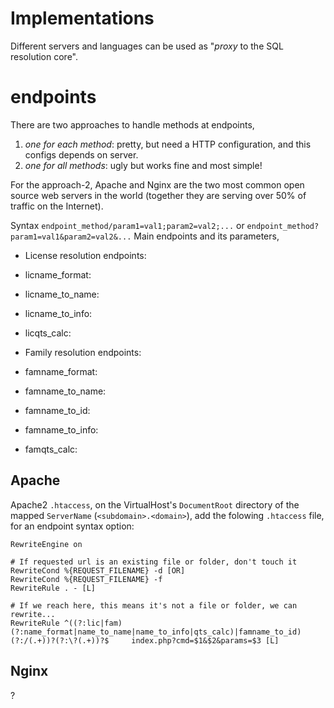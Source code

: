 # Implementations
Different servers and languages can be used as "*proxy* to the SQL resolution core". 

# endpoints
There are two approaches to handle methods at endpoints,

  1. *one for each method*: pretty, but need a HTTP configuration, and this configs depends on server.
  2. *one for all methods*: ugly but works fine and most simple!

For the approach-2, Apache and Nginx are the two most common open source web servers in the world (together they are serving over 50% of traffic on the Internet).

Syntax `endpoint_method/param1=val1;param2=val2;...` or `endpoint_method?param1=val1&param2=val2&...` Main endpoints and its parameters,

* License resolution endpoints:

 * licname_format:
 * licname_to_name:
 * licname_to_info:
 * licqts_calc:

* Family resolution endpoints:

 * famname_format:
 * famname_to_name:
 * famname_to_id:
 * famname_to_info:
 * famqts_calc: 


## Apache
Apache2 `.htaccess`, on the VirtualHost's `DocumentRoot` directory of the mapped `ServerName` (`<subdomain>.<domain>`), add the folowing `.htaccess` file, for an endpoint syntax option:

```
RewriteEngine on

# If requested url is an existing file or folder, don't touch it
RewriteCond %{REQUEST_FILENAME} -d [OR]
RewriteCond %{REQUEST_FILENAME} -f
RewriteRule . - [L]

# If we reach here, this means it's not a file or folder, we can rewrite...
RewriteRule ^((?:lic|fam)(?:name_format|name_to_name|name_to_info|qts_calc)|famname_to_id)(?:/(.+))?(?:\?(.+))?$     index.php?cmd=$1&$2&params=$3 [L]
```

## Nginx
?


